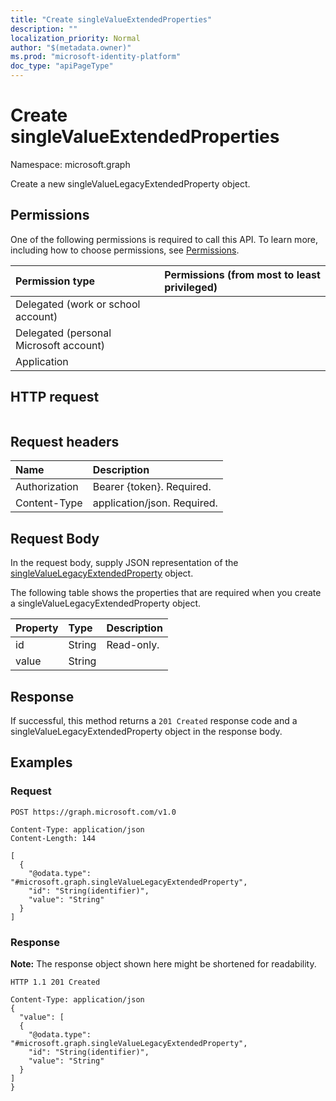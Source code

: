 ```yaml
---
title: "Create singleValueExtendedProperties"
description: ""
localization_priority: Normal
author: "$(metadata.owner)"
ms.prod: "microsoft-identity-platform"
doc_type: "apiPageType"
---
```


# Create singleValueExtendedProperties

Namespace: microsoft.graph

Create a new singleValueLegacyExtendedProperty object.

## Permissions

One of the following permissions is required to call this API. To learn more, including how to choose permissions, see [Permissions](/graph/permissions-reference).

| Permission type                        | Permissions (from most to least privileged) |
| :------------------------------------- | :------------------------------------------ |
| Delegated (work or school account)     |                                             |
| Delegated (personal Microsoft account) |                                             |
| Application                            |                                             |

## HTTP request

<!-- {
  "blockType": "ignored"
}
-->

```http

```

## Request headers

| Name          | Description                 |
| :------------ | :-------------------------- |
| Authorization | Bearer {token}. Required.   |
| Content-Type  | application/json. Required. |

## Request Body

In the request body, supply JSON representation of the [singleValueLegacyExtendedProperty](../resources/-singlevaluelegacyextendedproperty.md) object.

<!-- Actions and Functions -->

<!-- CRUD Methods -->

The following table shows the properties that are required when you create a singleValueLegacyExtendedProperty object.

| Property | Type   | Description |
| :------- | :----- | :---------- |
| id       | String | Read-only.  |
| value    | String |             |

## Response

If successful, this method returns a `201 Created` response code and a singleValueLegacyExtendedProperty object in the response body.

## Examples

### Request

<!-- {
  "blockType": "request",
  "name": "create_singlevalueextendedproperties"
}
-->

```http
POST https://graph.microsoft.com/v1.0

Content-Type: application/json
Content-Length: 144

[
  {
    "@odata.type": "#microsoft.graph.singleValueLegacyExtendedProperty",
    "id": "String(identifier)",
    "value": "String"
  }
]

```

### Response

**Note:** The response object shown here might be shortened for readability.

<!-- {
  "blockType": "response",
  "truncated": true,
  "@odata.type": "$(this.ReturnTypeFullName)"
}
-->

```http
HTTP 1.1 201 Created

Content-Type: application/json
{
  "value": [
  {
    "@odata.type": "#microsoft.graph.singleValueLegacyExtendedProperty",
    "id": "String(identifier)",
    "value": "String"
  }
]
}

```
